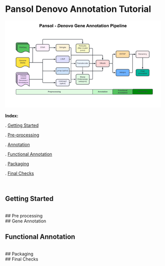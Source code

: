# Pansol Denovo Annotation Tutorial

![Denovo Gene annotation pipeline v1.0 ](https://github.com/pan-sol/pan-sol-pipelines/blob/main/tutorials/images/Pansol_denovo_gene_annotation_pipeline.png)

**Index:**

. [Getting Started](https://github.com/pan-sol/pan-sol-pipelines/blob/master/tutorials/denovo_gene_annotation_tutorial.md#getting-started)

. [Pre-processing](https://github.com/pan-sol/pan-sol-pipelines/blob/master/tutorials/denovo_gene_annotation_tutorial.md#pre-processing)

. [Annotation](https://github.com/pan-sol/pan-sol-pipelines/blob/master/tutorials/denovo_gene_annotation_tutorial.md#gene-annotation)

. [Functional Annotation](https://github.com/pan-sol/pan-sol-pipelines/blob/master/tutorials/denovo_gene_annotation_tutorial.md#functional-annotation)

. [Packaging](https://github.com/pan-sol/pan-sol-pipelines/blob/master/tutorials/denovo_gene_annotation_tutorial.md#packaging)

. [Final Checks](https://github.com/pan-sol/pan-sol-pipelines/blob/master/tutorials/denovo_gene_annotation_tutorial.md#final-checks)

<br/>

## Getting Started 



<br/>
## Pre processing 



<br/>
## Gene Annotation 



<br/>

## Functional Annotation



<br/>
## Packaging 



<br/>
## Final Checks 
